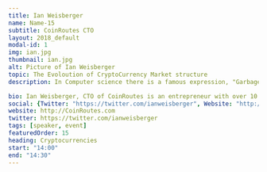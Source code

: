 ```yaml
---
title: Ian Weisberger
name: Name-15
subtitle: CoinRoutes CTO
layout: 2018_default
modal-id: 1
img: ian.jpg
thumbnail: ian.jpg
alt: Picture of Ian Weisberger
topic: The Evoloution of CryptoCurrency Market structure 
description: In Computer science there is a famous expression, "Garbage in, Garbage out". Due to the vast need for Insample / Outsample training data for AI algorithms, it is especially important to have accurate historical and real time data to train such AI models. CoinRoutes provides data that allow s traders to train and maintain models. We cover recent market-structure events, as well as some potential use cases for AI in preventing Flash crashes and other events.

bio: Ian Weisberger, CTO of CoinRoutes is an entrepreneur with over 10 years of full stack software development experience. Mr. Weisberger built his first virtualized hosting business 11 years ago before building the genetic data infrastructure for a team of PHDs at Mt. Sinai. He then moved into advertising technology where he implemented several high throughput solutions before building an automated transaction cost analysis platform at Babelfish analytics.
social: {Twitter: "https://twitter.com/ianweisberger", Website: "http://CoinRoutes.com", Linkedin: "https://www.linkedin.com/in/ianweisberger/" }
website: http://CoinRoutes.com
twitter: https://twitter.com/ianweisberger
tags: [speaker, event]
featuredOrder: 15
heading: Cryptocurrencies
start: "14:00"
end: "14:30"
---
```

